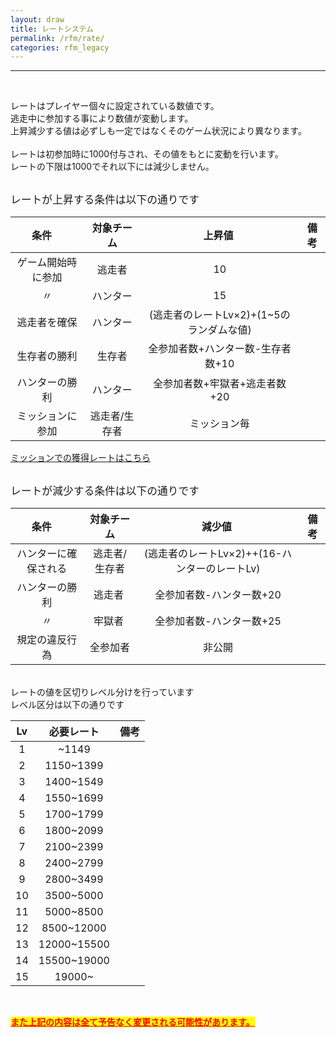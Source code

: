 ```yaml
---
layout: draw
title: レートシステム
permalink: /rfm/rate/
categories: rfm_legacy
---
```


<hr><p><br>
</p>
<p>レートはプレイヤー個々に設定されている数値です。<br>
逃走中に参加する事により数値が変動します。<br>
上昇減少する値は必ずしも一定ではなくそのゲーム状況により異なります。<br>
<br>
レートは初参加時に1000付与され、その値をもとに変動を行います。<br>
レートの下限は1000でそれ以下には減少しません。<br>
<br>
</p>
<span style="font-size:120%;">レートが上昇する条件は以下の通りです</span><br>

| 条件      | 対象チーム | 上昇値  | 備考 |
| :-----------: |:-------------:| :-----:|:----: |
| ゲーム開始時に参加 | 逃走者 |10 | |
| 〃 | ハンター | 15 ||
| 逃走者を確保 | ハンター | (逃走者のレートLv×2)+(1~5のランダムな値) ||
| 生存者の勝利 | 生存者 | 全参加者数+ハンター数-生存者数+10||
| ハンターの勝利 | ハンター | 全参加者数+牢獄者+逃走者数+20||
| ミッションに参加 | 逃走者/生存者 | ミッション毎 ||

[ミッションでの獲得レートはこちら](http://web.njj12.net/rfm/rate/mission)<br/>

<br><span style="font-size:120%;">レートが減少する条件は以下の通りです</span><br>

| 条件      | 対象チーム | 減少値  | 備考 |
| :-----------: |:-------------:| :-----:|:----: |
| ハンターに確保される | 逃走者/生存者 |(逃走者のレートLv×2)++(16-ハンターのレートLv) | |
| ハンターの勝利 | 逃走者 | 全参加者数-ハンター数+20 ||
| 〃 | 牢獄者 | 全参加者数-ハンター数+25 ||
| 規定の違反行為 | 全参加者 | 非公開 ||

<br>
レートの値を区切りレベル分けを行っています<br>
レベル区分は以下の通りです<br>

|Lv|必要レート|備考|
| :-----------: |:-------------:| :-----:|
|1| ~1149||
|2| 1150~1399||
|3| 1400~1549||
|4| 1550~1699||
|5| 1700~1799||
|6| 1800~2099||
|7| 2100~2399||
|8| 2400~2799||
|9| 2800~3499||
|10| 3500~5000||
|11| 5000~8500||
|12| 8500~12000||
|13| 12000~15500||
|14| 15500~19000||
|15| 19000~||

<br>

<span style="text-decoration:underline;background-color:rgb(255,255,0);"><strong><span style="color:rgb(255,0,0);text-decoration:underline;">また上記の内容は全て予告なく変更される可能性があります。<br>
<br>
